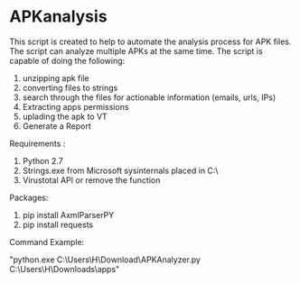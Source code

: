# APKanalysis

This script is created to help to automate the analysis process for APK files. The script can analyze multiple APKs at the same time.
The script is capable of doing the following:
1. unzipping apk file
2. converting files to strings 
3. search through the files for actionable information (emails, urls, IPs) 
4. Extracting apps permissions 
5. uplading the apk to VT
6. Generate a Report




Requirements :


1. Python 2.7 
2. Strings.exe from Microsoft sysinternals placed in C:\
3. Virustotal API or remove the function 

Packages:
1. pip install AxmlParserPY
2. pip install requests

Command Example:

"python.exe C:\Users\H\Download\APKAnalyzer.py C:\Users\H\Downloads\apps"
